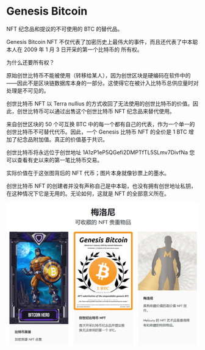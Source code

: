 # Genesis Bitcoin

NFT 纪念品和提议的不可使用的 BTC 的替代品。

Genesis Bitcoin NFT 不仅代表了加密历史上最伟大的事件，而且还代表了中本聪本人在 2009 年 1 月 3 日开采的第一个比特币的 所有权。

为什么还要所有权？

原始创世比特币不能被使用（转移给某人），因为创世区块是硬编码在软件中的——因此不是区块链数据库本身的一部分。这使得它在被计入比特币总供应量时对处理是不可见的。

创世比特币 NFT 以 Terra nullius 的方式收回了无法使用的创世比特币的价值。因此，创世比特币可以通过出售这个创世比特币 NFT 纪念品来替代使用。

来自创世区块的 50 个可互换 BTC 中的每一个都有自己的代表，作为一个单一的创世比特币不可替代代币。因此，一个 Genesis 比特币 NFT 的全价是 1 BTC 增加了纪念品附加值。真正的价值基于共识。

创世比特币将永远位于创世地址 1A1zP1eP5QGefi2DMPTfTL5SLmv7DivfNa
您可以查看有史以来的第一笔比特币交易。

实际价值在于这张图背后的 NFT 代币；图片本身就像钞票上的墨水。

创世比特币 NFT 的创建者并没有声称自己是中本聪，也没有拥有创世地址私钥，在这种情况下它是无用的。无论如何，这就是 NFT 的全部意义所在。

![nft](ab425b60-4aef-4923-bead-99a2d5be1de9_.png)
